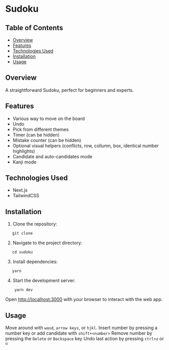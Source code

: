 # Sudoku

## Table of Contents

- [Overview](#overview)
- [Features](#features)
- [Technologies Used](#technologies-used)
- [Installation](#installation)
- [Usage](#usage)

## Overview

A straightforward Sudoku, perfect for beginners and experts.

## Features

- Various way to move on the board
- Undo
- Pick from different themes
- Timer (can be hidden)
- Mistake counter (can be hidden)
- Optional visual helpers (conflicts, row, collumn, box, identical number highlights)
- Candidate and auto-candidates mode
- Kanji mode

## Technologies Used

- Next.js
- TailwindCSS

## Installation

1. Clone the repository:

```
   git clone
```

2. Navigate to the project directory:

```
   cd sudoku
```

3. Install dependencies:

```
   yarn
```

4. Start the development server:

```
    yarn dev
```

Open [http://localhost:3000](http://localhost:3000) with your browser to interact with the web app.

## Usage

Move around with `wasd`, `arrow keys`, or `hjkl`.
Insert number by pressing a number key or add candidate with `shift+<number>`
Remove number by pressing the `Delete` or `Backspace` key
Undo last action by pressing `ctrl+z` or `u`
